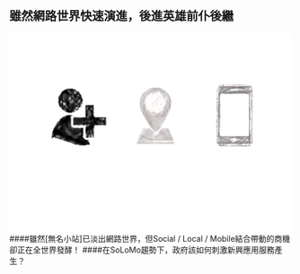 ## 雖然網路世界快速演進，後進英雄前仆後繼
![](341.png)
####雖然[無名小站]已淡出網路世界，但Social / Local / Mobile結合帶動的商機卻正在全世界發酵！
####在SoLoMo趨勢下，政府該如何刺激新興應用服務產生？
